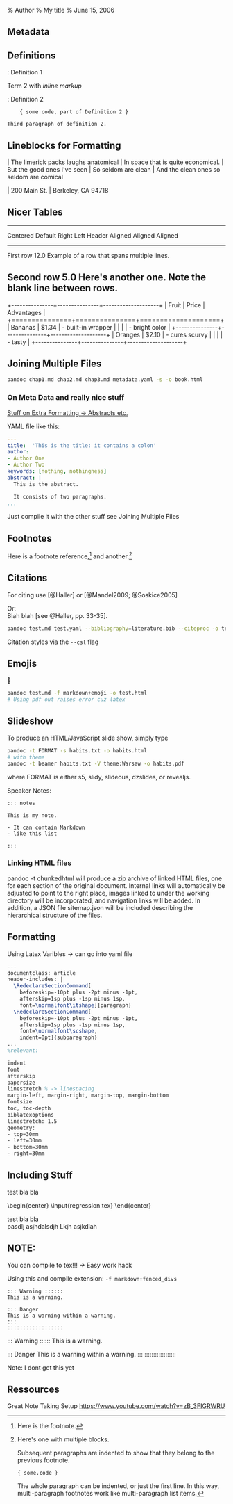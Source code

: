 % Author
% My title
% June 15, 2006
## Metadata

## Definitions
:   Definition 1

Term 2 with *inline markup*

:   Definition 2

        { some code, part of Definition 2 }

    Third paragraph of definition 2.

## Lineblocks for Formatting

| The limerick packs laughs anatomical
| In space that is quite economical.
|    But the good ones I've seen
|    So seldom are clean
| And the clean ones so seldom are comical

| 200 Main St.
| Berkeley, CA 94718

## Nicer Tables

-------------------------------------------------------------
 Centered   Default           Right Left
  Header    Aligned         Aligned Aligned
----------- ------- --------------- -------------------------
   First    row                12.0 Example of a row that
                                    spans multiple lines.

  Second    row                 5.0 Here's another one. Note
                                    the blank line between
                                    rows.
-------------------------------------------------------------

+---------------+---------------+--------------------+
| Fruit         | Price         | Advantages         |
+===============+===============+====================+
| Bananas       | $1.34         | - built-in wrapper |
|               |               | - bright color     |
+---------------+---------------+--------------------+
| Oranges       | $2.10         | - cures scurvy     |
|               |               | - tasty            |
+---------------+---------------+--------------------+

## Joining Multiple Files 
```bash
pandoc chap1.md chap2.md chap3.md metadata.yaml -s -o book.html
```
### On Meta Data and really nice stuff 
[Stuff on Extra Formatting -> Abstracts etc. ]( https://pandoc.org/MANUAL.html#extension-yaml_metadata_block )

YAML file like this: 
``` yaml
---
title:  'This is the title: it contains a colon'
author:
- Author One
- Author Two
keywords: [nothing, nothingness]
abstract: |
  This is the abstract.

  It consists of two paragraphs.
...
```
Just compile it with the other stuff see Joining Multiple Files

## Footnotes

Here is a footnote reference,[^1] and another.[^longnote]

[^1]: Here is the footnote.
[^longnote]: Here's one with multiple blocks.

    Subsequent paragraphs are indented to show that they
belong to the previous footnote.

        { some.code }

    The whole paragraph can be indented, or just the first
    line.  In this way, multi-paragraph footnotes work like
    multi-paragraph list items.

## Citations 

For citing use [@Haller] or [@Mandel2009; @Soskice2005]

Or:   
Blah blah [see @Haller, pp. 33-35].

```bash
pandoc test.md test.yaml --bibliography=literature.bib --citeproc -o test.pdf
```

Citation styles via the `--csl` flag

## Emojis 

:grimacing: 
```bash
pandoc test.md -f markdown+emoji -o test.html
# Using pdf out raises error cuz latex 
```
## Slideshow 

To produce an HTML/JavaScript slide show, simply type

```bash 
pandoc -t FORMAT -s habits.txt -o habits.html
# with theme
pandoc -t beamer habits.txt -V theme:Warsaw -o habits.pdf
```
where FORMAT is either s5, slidy, slideous, dzslides, or revealjs.

Speaker Notes: 
```pandoc
::: notes

This is my note.

- It can contain Markdown
- like this list

:::
```
### Linking HTML files 
pandoc -t chunkedhtml will produce a zip archive of linked HTML files, one for each section of the original document. Internal links will automatically be adjusted to point to the right place, images linked to under the working directory will be incorporated, and navigation links will be added. In addition, a JSON file sitemap.json will be included describing the hierarchical structure of the files.


## Formatting 

Using Latex Varibles  -> can go into yaml file

```latex
---
documentclass: article
header-includes: |
  \RedeclareSectionCommand[
    beforeskip=-10pt plus -2pt minus -1pt,
    afterskip=1sp plus -1sp minus 1sp,
    font=\normalfont\itshape]{paragraph}
  \RedeclareSectionCommand[
    beforeskip=-10pt plus -2pt minus -1pt,
    afterskip=1sp plus -1sp minus 1sp,
    font=\normalfont\scshape,
    indent=0pt]{subparagraph}
...
%relevant:

indent
font 
afterskip 
papersize
linestretch % -> linespacing
margin-left, margin-right, margin-top, margin-bottom
fontsize
toc, toc-depth
biblatexoptions
linestretch: 1.5
geometry:
- top=30mm
- left=30mm
- bottom=30mm
- right=30mm
```

## Including Stuff 
test bla bla   

\begin{center}
  \input{regression.tex}
\end{center}

test bla bla   
pasdlj asjhdalsdjh Lkjh
asjkdlah

## NOTE: 

You can compile to tex!!! -> Easy work hack

Using this and compile extension: `-f markdown+fenced_divs`
```
::: Warning ::::::
This is a warning.

::: Danger
This is a warning within a warning.
:::
::::::::::::::::::
```
::: Warning ::::::
This is a warning.

::: Danger
This is a warning within a warning.
:::
::::::::::::::::::

Note: I dont get this yet

## Ressources 

Great Note Taking Setup
https://www.youtube.com/watch?v=zB_3FIGRWRU
